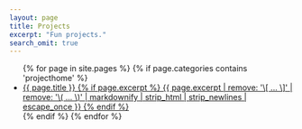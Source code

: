 ```yaml
---
layout: page
title: Projects
excerpt: "Fun projects."
search_omit: true
---
```


<ul class="post-list">
{% for page in site.pages %} 
{% if page.categories contains 'projecthome' %}
  <li>
  <article>
  <a href="{{ site.url }}{{ page.url }}">
    {{ page.title }}
  {% if page.excerpt %}
    <span class="excerpt">{{ page.excerpt | remove: '\[ ... \]' | remove: '\( ... \)' | markdownify | strip_html | strip_newlines | escape_once }}</span>
  {% endif %}
  </a>
  </article>
  </li>
{% endif %}
{% endfor %}
</ul>
